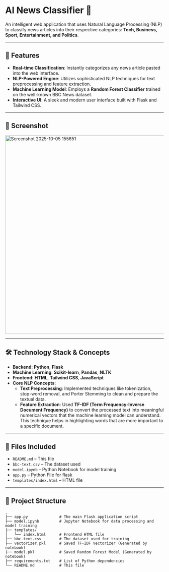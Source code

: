 # AI News Classifier 📰

An intelligent web application that uses Natural Language Processing (NLP) to classify news articles into their respective categories: **Tech, Business, Sport, Entertainment, and Politics**.

---

## 🚀 Features

-   **Real-time Classification**: Instantly categorizes any news article pasted into the web interface.
-   **NLP-Powered Engine**: Utilizes sophisticated NLP techniques for text preprocessing and feature extraction.
-   **Machine Learning Model**: Employs a **Random Forest Classifier** trained on the well-known BBC News dataset.
-   **Interactive UI**: A sleek and modern user interface built with Flask and Tailwind CSS.

---

## 📸 Screenshot
<img width="1365" height="630" alt="Screenshot 2025-10-05 155651" src="https://github.com/user-attachments/assets/90b756ee-b866-4ce2-b5ee-77d628165dd1" />

---

## 🛠️ Technology Stack & Concepts

-   **Backend**: **Python**, **Flask**
-   **Machine Learning**: **Scikit-learn**, **Pandas**, **NLTK**
-   **Frontend**: **HTML**, **Tailwind CSS**, **JavaScript**
-   **Core NLP Concepts**:
    -   **Text Preprocessing**: Implemented techniques like tokenization, stop-word removal, and Porter Stemming to clean and prepare the textual data.
    -   **Feature Extraction**: Used **TF-IDF (Term Frequency-Inverse Document Frequency)** to convert the processed text into meaningful numerical vectors that the machine learning model can understand. This technique helps in highlighting words that are more important to a specific document.

---

## 📂 Files Included

- `README.md` – This file
- `bbc-text.csv` – The dataset used
- `model.ipynb` – Python Notebook for model training
- `app.py` – Python File for flask
- `templates/index.html` – HTML file
  
---

## 📁 Project Structure

```
.
├── app.py              # The main Flask application script
├── model.ipynb         # Jupyter Notebook for data processing and model training
├── templates/
│   └── index.html      # Frontend HTML file
├── bbc-text.csv        # The dataset used for training
├── vectorizer.pkl      # Saved TF-IDF Vectorizer (Generated by notebook)
├── model.pkl           # Saved Random Forest Model (Generated by notebook)
├── requirements.txt    # List of Python dependencies
└── README.md           # This file
```
